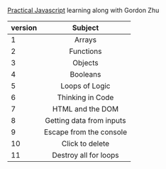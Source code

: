 [Practical Javascript](https://watchandcode.com/) learning along with Gordon Zhu

|version | Subject |
| --- | :---:  |
| 1 | Arrays |
| 2 | Functions|
| 3 | Objects |
| 4 | Booleans |
| 5 | Loops of Logic |
| 6 | Thinking in Code|
| 7 | HTML and the DOM |
| 8 | Getting data from inputs |
| 9 | Escape from the console |
| 10 | Click to delete |
| 11 | Destroy all for loops|
